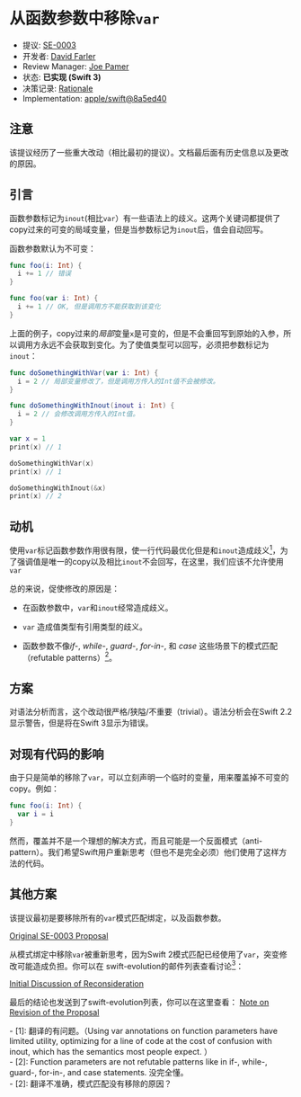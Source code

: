 # 从函数参数中移除`var`

* 提议: [SE-0003](0003-remove-var-parameters.md)
* 开发者: [David Farler](https://github.com/bitjammer)
* Review Manager: [Joe Pamer](https://github.com/jopamer)
* 状态: **已实现 (Swift 3)**
* 决策记录: [Rationale](https://lists.swift.org/pipermail/swift-evolution/Week-of-Mon-20160125/008145.html)
* Implementation: [apple/swift@8a5ed40](https://github.com/apple/swift/commit/8a5ed405bf1f92ec3fc97fa46e52528d2e8d67d9)

## 注意

该提议经历了一些重大改动（相比最初的提议）。文档最后面有历史信息以及更改的原因。

## 引言

函数参数标记为`inout`(相比`var`）有一些语法上的歧义。这两个关键词都提供了copy过来的可变的局域变量，但是当参数标记为`inout`后，值会自动回写。

函数参数默认为不可变：

```swift
func foo(i: Int) {
  i += 1 // 错误
}

func foo(var i: Int) {
  i += 1 // OK, 但是调用方不能获取到该变化
}
```
上面的例子，copy过来的*局部*变量`x`是可变的，但是不会重回写到原始的入参，所以调用方永远不会获取到变化。为了使值类型可以回写，必须把参数标记为`inout`：

```swift
func doSomethingWithVar(var i: Int) {
  i = 2 // 局部变量修改了，但是调用方传入的Int值不会被修改。
}

func doSomethingWithInout(inout i: Int) {
  i = 2 // 会修改调用方传入的Int值。
}

var x = 1
print(x) // 1

doSomethingWithVar(x)
print(x) // 1

doSomethingWithInout(&x)
print(x) // 2
```

## 动机
使用`var`标记函数参数作用很有限，使一行代码最优化但是和`inout`造成歧义[<sup>1</sup>](#refer-anchor-1)，为了强调值是唯一的copy以及相比`inout`不会回写，在这里，我们应该不允许使用`var`

总的来说，促使修改的原因是：

- 在函数参数中，`var`和`inout`经常造成歧义。

- `var` 造成值类型有引用类型的歧义。

- 函数参数不像*if-*,
*while-*, *guard-*, *for-in-*, 和 *case* 这些场景下的模式匹配（refutable patterns）[<sup>2</sup>](#refer-anchor-2)。

## 方案

对语法分析而言，这个改动很严格/狭隘/不重要（trivial）。语法分析会在Swift 2.2显示警告，但是将在Swift 3显示为错误。

## 对现有代码的影响

由于只是简单的移除了`var`，可以立刻声明一个临时的变量，用来覆盖掉不可变的copy。例如：

```swift
func foo(i: Int) {
  var i = i
}
```

然而，覆盖并不是一个理想的解决方式，而且可能是一个反面模式（anti-pattern）。我们希望Swift用户重新思考（但也不是完全必须）他们使用了这样方法的代码。

## 其他方案

该提议最初是要移除所有的`var`模式匹配绑定，以及函数参数。

[Original SE-0003 Proposal](https://github.com/apple/swift-evolution/blob/8cd734260bc60d6d49dbfb48de5632e63bf200cc/proposals/0003-remove-var-parameters-patterns.md)

从模式绑定中移除`var`被重新思考，因为Swift 2模式匹配已经使用了`var`，突变修改可能造成负担。你可以在 swift-evolution的邮件列表查看讨论[<sup>3</sup>](#refer-anchor-3)：

[Initial Discussion of Reconsideration](https://lists.swift.org/pipermail/swift-evolution/Week-of-Mon-20160118/007326.html)

最后的结论也发送到了swift-evolution列表，你可以在这里查看：
[Note on Revision of the Proposal](https://lists.swift.org/pipermail/swift-evolution/Week-of-Mon-20160125/008145.html)

<div id="refer-anchor-1"></div>
- [1]: 翻译的有问题。（Using var annotations on function parameters have limited utility, optimizing for a line of code at the cost of confusion with inout, which has the semantics most people expect. ）

<div id="refer-anchor-2"></div>
- [2]: Function parameters are not refutable patterns like in if-, while-, guard-, for-in-, and case statements. 没完全懂。

<div id="refer-anchor-3"></div>
- [2]: 翻译不准确，模式匹配没有移除的原因？

